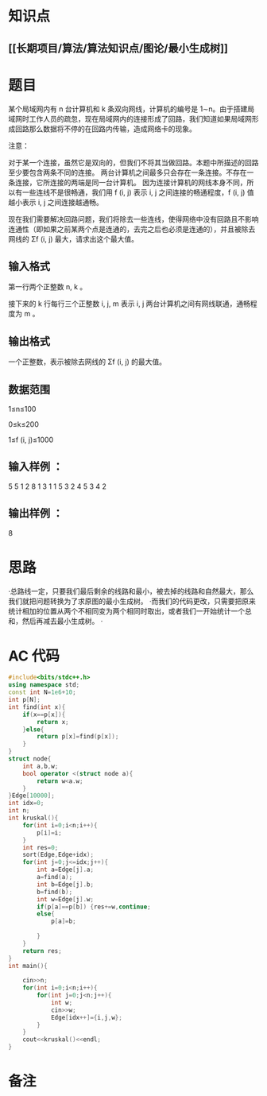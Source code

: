 # 知识点
  ## [[长期项目/算法/算法知识点/图论/最小生成树]]
# 题目
 某个局域网内有 n 台计算机和 k 条双向网线，计算机的编号是 1∼n。由于搭建局域网时工作人员的疏忽，现在局域网内的连接形成了回路，我们知道如果局域网形成回路那么数据将不停的在回路内传输，造成网络卡的现象。

注意：

对于某一个连接，虽然它是双向的，但我们不将其当做回路。本题中所描述的回路至少要包含两条不同的连接。
两台计算机之间最多只会存在一条连接。不存在一条连接，它所连接的两端是同一台计算机。
因为连接计算机的网线本身不同，所以有一些连线不是很畅通，我们用 f (i, j) 表示 i, j 之间连接的畅通程度，f (i, j) 值越小表示 i, j 之间连接越通畅。

现在我们需要解决回路问题，我们将除去一些连线，使得网络中没有回路且不影响连通性（即如果之前某两个点是连通的，去完之后也必须是连通的），并且被除去网线的 Σf (i, j) 最大，请求出这个最大值。

## 输入格式
第一行两个正整数 n, k
。

接下来的 k 行每行三个正整数 i, j, m 表示 i, j 两台计算机之间有网线联通，通畅程度为 m
。

## 输出格式
一个正整数，表示被除去网线的 Σf (i, j) 的最大值。

## 数据范围
1≤n≤100

0≤k≤200

1≤f (i, j)≤1000
## 输入样例 ：
5 5
1 2 8
1 3 1
1 5 3
2 4 5
3 4 2
## 输出样例 ：
8

# 思路
·总路线一定，只要我们最后剩余的线路和最小，被去掉的线路和自然最大，那么我们就把问题转换为了求原图的最小生成树。
·而我们的代码更改，只需要把原来统计相加的位置从两个不相同变为两个相同时取出，或者我们一开始统计一个总和，然后再减去最小生成树。
·
# AC 代码
```cpp
#include<bits/stdc++.h>
using namespace std;
const int N=1e6+10;
int p[N];
int find(int x){
	if(x==p[x]){
		return x;
	}else{
		return p[x]=find(p[x]);
	}
}
struct node{
	int a,b,w;
	bool operator <(struct node a){
		return w<a.w; 
	}
}Edge[10000];
int idx=0;
int n;
int kruskal(){
	for(int i=0;i<n;i++){
		p[i]=i;
	}
	int res=0;
	sort(Edge,Edge+idx);
	for(int j=0;j<=idx;j++){
		int a=Edge[j].a;
		a=find(a);
		int b=Edge[j].b;
		b=find(b);
		int w=Edge[j].w;
		if(p[a]==p[b]) {res+=w,continue;
		else{
			p[a]=b;
			
		}
	}
	return res;
}
int main(){
	
	cin>>n;
	for(int i=0;i<n;i++){
		for(int j=0;j<n;j++){
			int w;
			cin>>w;
			Edge[idx++]={i,j,w};
		}
	}
	cout<<kruskal()<<endl;
}
```
# 备注
